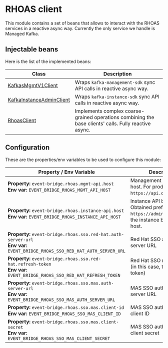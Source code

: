 # RHOAS client

This module contains a set of beans that allows to interact with the RHOAS services in a reactive async way.
Currently the only service we handle is Managed Kafka.

## Injectable beans

Here is the list of the implemented beans:

|Class|Description|
|-----|-----------|
|[KafkasMgmtV1Client](src/main/java/com/redhat/service/bridge/rhoas/KafkasMgmtV1Client.java)|Wraps `kafka-management-sdk` sync API calls in reactive async way.|
|[KafkaInstanceAdminClient](src/main/java/com/redhat/service/bridge/rhoas/KafkaInstanceAdminClient.java)|Wraps `kafka-instance-sdk` sync API calls in reactive async way.|
|[RhoasClient](src/main/java/com/redhat/service/bridge/rhoas/RhoasClient.java)|Implements complex coarse-grained operations combining the base clients' calls. Fully reactive async.|

## Configuration

These are the properties/env variables to be used to configure this module:

|Property / Env Variable|Description|
|-----------------------|-----------|
|**Property:** `event-bridge.rhoas.mgmt-api.host`</br>**Env var:** `EVENT_BRIDGE_RHOAS_MGMT_API_HOST`|Management API base host. For production use `https://api.openshift.com`.|
|**Property:** `event-bridge.rhoas.instance-api.host`</br>**Env var:** `EVENT_BRIDGE_RHOAS_INSTANCE_API_HOST`|Instance API base host. Obtained prefixing `https://admin-server-` to the instance bootstrap host.|
|**Property:** `event-bridge.rhoas.sso.red-hat.auth-server-url`</br>**Env var:** `EVENT_BRIDGE_RHOAS_SSO_RED_HAT_AUTH_SERVER_URL`|Red Hat SSO authentication server URL|
|**Property:** `event-bridge.rhoas.sso.red-hat.refresh-token`</br>**Env var:** `EVENT_BRIDGE_RHOAS_SSO_RED_HAT_REFRESH_TOKEN`|Red Hat SSO refresh token (in this case, the offline token)|
|**Property:** `event-bridge.rhoas.sso.mas.auth-server-url`</br>**Env var:** `EVENT_BRIDGE_RHOAS_SSO_MAS_AUTH_SERVER_URL`|MAS SSO authentication server URL|
|**Property:** `event-bridge.rhoas.sso.mas.client-id`</br>**Env var:** `EVENT_BRIDGE_RHOAS_SSO_MAS_CLIENT_ID`|MAS SSO authentication client ID|
|**Property:** `event-bridge.rhoas.sso.mas.client-secret`</br>**Env var:** `EVENT_BRIDGE_RHOAS_SSO_MAS_CLIENT_SECRET`|MAS SSO authentication client secret|
